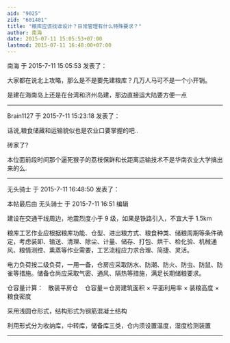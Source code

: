 ```yaml
---
aid: "9025"
zid: "601401"
title: "粮库应该找谁设计？日常管理有什么特殊要求？"
author: 南海
date: 2015-07-11 15:05:53+07:00
lastmod: 2015-07-11 16:48:00+07:00
---
```


南海 于 2015-7-11 15:05:53 发表了：

大家都在说北上攻略，那么是不是要先建粮库？几万人马可不是一个小开销。

是建在海南岛上还是在台湾和济州岛建，那边直接运大陆要方便一点

---

Brain1127 于 2015-7-11 15:23:18 发表了：

话说,粮食储藏和运输貌似也是农业口要掌握的吧..

砖家了?

本位面前段时间那个逼死猴子的荔枝保鲜和长距离运输技术不是华南农业大学搞出来的么.

---

无头骑士 于 2015-7-11 16:48:50 发表了：

本帖最后由 无头骑士 于 2015-7-11 16:51 编辑

建设在交通干线周边，地震烈度小于 9 级，如果是铁路引入，不宜大于 1.5km

粮库工艺作业应根据粮库功能、仓型、进出粮方式、粮食种类、储粮周期等条件确定，考虑装卸、输送、清理、除尘、计量、储存、打包、烘干、检化验、机械通风、粮情测控、熏蒸等作业需要，工艺流程应力求合理、简捷、灵活。

电力负荷按二级负荷，一用一备，仓房应采取防水、防潮、防火、防虫、防鼠、防雀等措施。储备仓尚应采取气密、通风、隔热等措施，满足长期储粮要求。

仓容量计算：   散装平房仓    仓容量＝仓房建筑面积 × 平面利用率 × 装粮高度 × 粮食密度

采用浅圆仓形式，结构形式为钢筋混凝土结构

利用形式分为收纳库，中转库，储备库三类，仓内须设置温度，湿度检测装置

---

